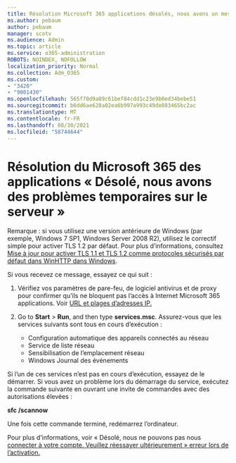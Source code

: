 ```yaml
---
title: Résolution Microsoft 365 applications désolés, nous avons un message de problèmes de serveur temporaires
ms.author: pebaum
author: pebaum
manager: scotv
ms.audience: Admin
ms.topic: article
ms.service: o365-administration
ROBOTS: NOINDEX, NOFOLLOW
localization_priority: Normal
ms.collection: Adm_O365
ms.custom:
- "3420"
- "9001430"
ms.openlocfilehash: 565f70d9a09c61bef84cdd1c23e9b0ed34bebe51
ms.sourcegitcommit: b6dd6ae628a02ea6b997a993c49de083465bc2ac
ms.translationtype: MT
ms.contentlocale: fr-FR
ms.lasthandoff: 08/30/2021
ms.locfileid: "58744644"
---
```

# <a name="fixing-the-microsoft-365-apps-sorry-we-are-having-temporary-server-issues-message"></a>Résolution du Microsoft 365 des applications « Désolé, nous avons des problèmes temporaires sur le serveur »

Remarque : si vous utilisez une version antérieure de Windows (par exemple, Windows 7 SP1, Windows Server 2008 R2), utilisez le correctif simple pour activer TLS 1.2 par défaut. [](https://download.microsoft.com/download/0/6/5/0658B1A7-6D2E-474F-BC2C-D69E5B9E9A68/MicrosoftEasyFix51044.msi) Pour plus d’informations, consultez [Mise à jour pour activer TLS 1.1 et TLS 1.2 comme protocoles sécurisés par défaut dans WinHTTP dans Windows](https://support.microsoft.com/topic/update-to-enable-tls-1-1-and-tls-1-2-as-default-secure-protocols-in-winhttp-in-windows-c4bd73d2-31d7-761e-0178-11268bb10392).

Si vous recevez ce message, essayez ce qui suit :

1. Vérifiez vos paramètres de pare-feu, de logiciel antivirus et de proxy pour confirmer qu’ils ne bloquent pas l’accès à Internet Microsoft 365 applications. Voir [URL et plages d’adresses IP.](https://docs.microsoft.com/office365/enterprise/urls-and-ip-address-ranges)

2. Go to **Start**  >  **Run**, and then type **services.msc**. Assurez-vous que les services suivants sont tous en cours d’exécution :
    - Configuration automatique des appareils connectés au réseau
    - Service de liste réseau
    - Sensibilisation de l’emplacement réseau
    - Windows Journal des événements

Si l’un de ces services n’est pas en cours d’exécution, essayez de le démarrer. Si vous avez un problème lors du démarrage du service, exécutez la commande suivante en ouvrant une invite de commandes avec des autorisations élevées :

**sfc /scannow**

Une fois cette commande terminé, redémarrez l’ordinateur.

Pour plus d’informations, voir « Désolé, nous ne pouvons pas nous [connecter à votre compte. Veuillez réessayer ultérieurement » erreur lors de l’activation.](https://docs.microsoft.com/office/troubleshoot/activation-installation/issue-when-activate-office-from-office-365)